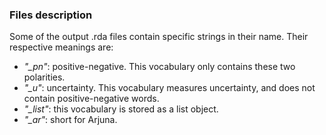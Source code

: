 ### Files description
Some of the output .rda files contain specific strings in their name. Their respective meanings are:
 - *"_pn"*: positive-negative. This vocabulary only contains these two polarities.
 - *"_u"*: uncertainty. This vocabulary measures uncertainty, and does not contain positive-negative words.
 - *"_list"*: this vocabulary is stored as a list object.
 - *"_ar"*: short for Arjuna.
